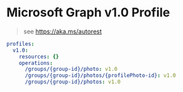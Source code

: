 # Microsoft Graph v1.0 Profile

> see https://aka.ms/autorest

``` yaml
profiles:
  v1.0:
    resources: {}
    operations:
      /groups/{group-id}/photo: v1.0
      /groups/{group-id}/photos/{profilePhoto-id}: v1.0
      /groups/{group-id}/photos: v1.0

```
